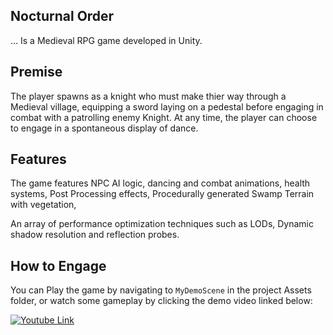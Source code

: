 ## Nocturnal Order
... Is a Medieval RPG game developed in Unity. 


## Premise
The player spawns as a knight who must make thier way through a Medieval village, equipping a sword laying on a pedestal before engaging in combat with a patrolling enemy Knight.  At any time, the player can choose to engage in a spontaneous display of dance.

## Features

The game features NPC AI logic, dancing and combat animations, health systems, Post Processing effects, Procedurally generated Swamp Terrain with vegetation,   

An array of performance optimization techniques such as LODs, Dynamic shadow resolution and reflection probes.

## How to Engage
You can Play the game by navigating to `MyDemoScene` in the project Assets folder, or watch some gameplay by clicking the demo video linked below:

[![Youtube Link](http://img.youtube.com/vi/2-Kw9jR3h6Q/0.jpg)](http://www.youtube.com/watch?v=2-Kw9jR3h6Q "Nocturnal Order: A Medieval RPG Developed In Unity")
